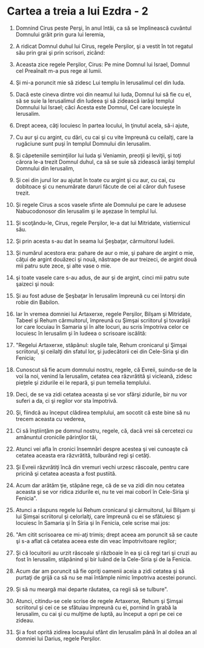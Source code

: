# Cartea a treia a lui Ezdra - 2

1. Domnind Cirus peste Perşi, în anul întâi, ca să se împlinească cuvântul Domnului grăit prin gura lui Ieremia, 

2. A ridicat Domnul duhul lui Cirus, regele Perşilor, şi a vestit în tot regatul său prin grai şi prin scrisori, zicând: 

3. Aceasta zice regele Perşilor, Cirus: Pe mine Domnul lui Israel, Domnul cel Preaînalt m-a pus rege al lumii. 

4. Şi mi-a poruncit mie să zidesc Lui templu în Ierusalimul cel din Iuda. 

5. Dacă este cineva dintre voi din neamul lui Iuda, Domnul lui să fie cu el, să se suie la Ierusalimul din Iudeea şi să zidească iarăşi templul Domnului lui Israel; căci Acesta este Domnul, Cel care locuieşte în Ierusalim. 

6. Drept aceea, câţi locuiesc în partea locului, în ţinutul acela, să-i ajute, 

7. Cu aur şi cu argint, cu dări, cu cai şi cu vite împreună cu ceilalţi, care la rugăciune sunt puşi în templul Domnului din Ierusalim. 

8. Şi căpeteniile seminţiilor lui Iuda şi Veniamin, preoţii şi leviţii, şi toţi cărora le-a trezit Domnul duhul, ca să se suie să zidească iarăşi templul Domnului din Ierusalim, 

9. Şi cei din jurul lor au ajutat în toate cu argint şi cu aur, cu cai, cu dobitoace şi cu nenumărate daruri făcute de cei al căror duh fusese trezit. 

10. Şi regele Cirus a scos vasele sfinte ale Domnului pe care le adusese Nabucodonosor din Ierusalim şi le aşezase în templul lui. 

11. Şi scoţându-le, Cirus, regele Perşilor, le-a dat lui Mitridate, vistiernicul său. 

12. Şi prin acesta s-au dat în seama lui Şeşbaţar, cârmuitorul Iudeii. 

13. Şi numărul acestora era: pahare de aur o mie, şi pahare de argint o mie, căţui de argint douăzeci şi nouă, năstrape de aur treizeci, de argint două mii patru sute zece, şi alte vase o mie. 

14. şi toate vasele care s-au adus, de aur şi de argint, cinci mii patru sute şaizeci şi nouă: 

15. Şi au fost aduse de Şeşbaţar în Ierusalim împreună cu cei întorşi din robie din Babilon. 

16. Iar în vremea domniei lui Artaxerxe, regele Perşilor, Bilşam şi Mitridate, Tabeel şi Rehum cârmuitorul, împreună cu Şimşai scriitorul şi tovarăşii lor care locuiau în Samaria şi în alte locuri, au scris împotriva celor ce locuiesc în Ierusalim şi în Iudeea o scrisoare iscălită: 

17. "Regelui Artaxerxe, stăpânul: slugile tale, Rehum cronicarul şi Şimşai scriitorul, şi ceilalţi din sfatul lor, şi judecătorii cei din Cele-Siria şi din Fenicia; 

18. Cunoscut să fie acum domnului nostru, regele, că Evreii, suindu-se de la voi la noi, venind la Ierusalim, cetatea cea răzvrătită şi vicleană, zidesc pieţele şi zidurile ei le repară, şi pun temelia templului. 

19. Deci, de se va zidi cetatea aceasta şi se vor sfârşi zidurile, bir nu vor suferi a da, ci şi regilor vor sta împotrivă. 

20. Şi, fiindcă au început clădirea templului, am socotit că este bine să nu trecem aceasta cu vederea, 

21. Ci să înştiinţăm pe domnul nostru, regele, că, dacă vrei să cercetezi cu amănuntul cronicile părinţilor tăi, 

22. Atunci vei afla în cronici însemnări despre acestea şi vei cunoaşte că cetatea aceasta era răzvrătită, tulburând regi şi cetăţi. 

23. Şi Evreii răzvrătiţi încă din vremuri vechi urzesc răscoale, pentru care pricină şi cetatea aceasta a fost pustiită. 

24. Acum dar arătăm ţie, stăpâne rege, că de se va zidi din nou cetatea aceasta şi se vor ridica zidurile ei, nu te vei mai coborî în Cele-Siria şi Fenicia". 

25. Atunci a răspuns regele lui Rehum cronicarul şi cârmuitorul, lui Bilşam şi lui Şimşai scriitorul şi celorlalţi, care împreună cu ei se sfătuiesc şi locuiesc în Samaria şi în Siria şi în Fenicia, cele scrise mai jos: 

26. "Am citit scrisoarea ce mi-aţi trimis; drept aceea am poruncit să se caute şi s-a aflat că cetatea aceea este din veac împotrivitoare regilor; 

27. Şi că locuitorii au urzit răscoale şi războaie în ea şi că regi tari şi cruzi au fost în Ierusalim, stăpânind şi bir luând de la Cele-Siria şi de la Fenicia. 

28. Acum dar am poruncit să fie opriţi oamenii aceia a zidi cetatea şi să purtaţi de grijă ca să nu se mai întâmple nimic împotriva acestei porunci. 

29. Şi să nu meargă mai departe răutatea, ca regii să se tulbure". 

30. Atunci, citindu-se cele scrise de regele Artaxerxe, Rehum şi Şimşai scriitorul şi cei ce se sfătuiau împreună cu ei, pornind în grabă la Ierusalim, cu cai şi cu mulţime de luptă, au început a opri pe cei ce zideau. 

31. Şi a fost oprită zidirea locaşului sfânt din Ierusalim până în al doilea an al domniei lui Darius, regele Perşilor. 

